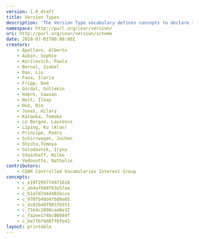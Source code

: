 ```yaml
---
version: 1.0_draft
title: Version Types
description: 'The Version Type vocabulary defines concepts to declare the version of a resource. Multilingual labels regard regional distinctions in language and term. The concepts are adopted from the \"Journal Article Versions (JAV): Recommendations of the NISO/ALPSP JAV Technical Working Group\", https://www.niso.org/publications/niso-rp-8-2008-jav'
namespace: http://purl.org/coar/version/
uri: http://purl.org/coar/version/scheme
date: 2018-07-01T00:00:00Z
creators:
    - Apollaro, Alberto
    - Aubin, Sophie
    - Azrilevich, Paola
    - Bernal, Isabel
    - Dan, Liu
    - Fava, Ilaria
    - Fripp, Dom
    - Gürdal, Gültekin
    - Habre, Sawsan
    - Holt, Ilkay
    - Hua, Nie
    - Jones, Hilary
    - Kataoka, Tomoko
    - Le Borgne, Laurence
    - Liping, Ku (Alan)
    - Príncipe, Pedro
    - Schirrwagen, Jochen
    - Shiota,Tomoya
    - Solodovnik, Iryna
    - Steinhoff, Wilko
    - Vedovotto, Nathalie
contributors:
    - COAR Controlled Vocabularies Interest Group
concepts:
    - c_e19f295774971610
    - c_ab4af688f83e57aa
    - c_b1a7d7d4d402bcce
    - c_970fb48d4fbd8a85
    - c_dc82b40f9837b551
    - c_71e4c1898caa6e32
    - c_fa2ee174bc00049f
    - c_be7fb7dd8ff6fe43
layout: printable
---
```


